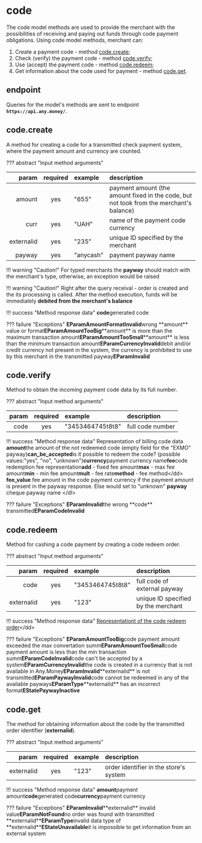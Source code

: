 # code

The code model methods are used to provide the merchant with the possibilities of receiving and paying out funds through code payment obligations. Using code model methods, merchant can:

1. Create a payment code - method [code.create](code.md#code_create);
2. Check \(verify\) the payment code - method [code.verify](code.md#code_verify);
3. Use \(accept\) the payment code - method [code.redeem](code.md#code_redeem);
4. Get information about the code used for payment - method [code.get](code.md#code_get).

## endpoint

Queries for the model's methods are sent to endpoint **`https://api.any.money/`**.

## code.create

A method for creating a code for a transmitted check payment system, where the payment amount and currency are counted.

??? abstract "Input method arguments"

| param | required | example | description |
| ---: | :---: | :--- | :--- |
| amount | yes | "655" | payment amount \(the amount fixed in the code, but not took from the merchant's balance\) |
| curr | yes | "UAH" | name of the payment code currency |
| externalid | yes | "235" | unique ID specified by the merchant |
| payway | yes | "anycash" | payment payway name |

!!! warning "Caution!" For typed merchants the **payway** should match with the merchant's type, otherwise, an exception would be raised

!!! warning "Caution!" Right after the query receival - order is created and the its processing is called. After the method execution, funds will be immediately **debited from the merchant's balance**

!!! success "Method response data" **code**generated code

??? failure "Exceptions" **EParamAmountFormatInvalid**wrong \*\*amount\*\* value or format**EParamAmountTooBig**\*\*amount\*\* is more than the maximum transaction amount**EParamAmountTooSmall**\*\*amount\*\* is less than the minimum transaction amount**EParamCurrencyInvalid**debit and/or credit currency not present in the system, the currency is prohibited to use by this merchant in the transmitted payway**EParamInvalid**

## code.verify

Method to obtain the incoming payment code data by its full number.

??? abstract "Input method arguments"

| param | required | example | description |
| ---: | :---: | :--- | :--- |
| code | yes | "3453464745t8t8" | full code number |

!!! success "Method response data" Representation of billing code data **amount**the amount of the not redeemed code \(empty field for the "EXMO" payway\)**can\_be\_accepted**is it possible to redeem the code? \(possible values:"yes", "no", "unknown"\)**currency**payment currency name**fee**code redemption fee representation**add** - fixed fee amount**max** - max fee amount**min** - min fee amount**mult** - fee rate**method** - fee method&lt;/dd&gt; **fee\_value** fee amount in the code payment currency if the payment amount is present in the payway response. Else would set to "unknown" **payway** cheque payway name &lt;/dl&gt;

??? failure "Exceptions" **EParamInvalid**the wrong \*\*code\*\* transmitted**EParamCodeInvalid**

## code.redeem

Method for cashing a code payment by creating a code redeem order.

??? abstract "Input method arguments"

| param | required | example | description |
| ---: | :---: | :--- | :--- |
| code | yes | "3453464745t8t8" | full code of external payway |
| externalid | yes | "123" | unique ID specified by the merchant |

!!! success "Method response data" [Representationt of the code redeem order](add_order.md)&lt;/dd&gt;

??? failure "Exceptions" **EParamAmountTooBig**code payment amount exceeded the max convertation summ**EParamAmountTooSmall**code payment amount is less than the min transaction summ**EParamCodeInvalid**code can't be accepted by a system**EParamCurrencyInvalid**the code is created in a currency that is not available in Any.Money**EParamInvalid**\*\*externalid\*\* is not transmitted**EParamPaywayInvalid**code cannot be redeemed in any of the available payways**EParamType**\*\*externalid\*\* has an incorrect format**EStatePaywayInactive**

## code.get

The method for obtaining information about the code by the transmitted order identifier \(**externalid**\).

??? abstract "Input method arguments"

| param | required | example | description |
| ---: | :---: | :--- | :--- |
| externalid | yes | "123" | order identifier in the store's system |

!!! success "Method response data" **amount**payment amount**code**generated code**currency**payment currency

??? failure "Exceptions" **EParamInvalid**\*\*externalid\*\* invalid value**EParamNotFound**no order was found with transmitted \*\*externalid\*\***EParamType**invalid data type of \*\*externalid\*\***EStateUnavailable**it is impossible to get information from an external system

